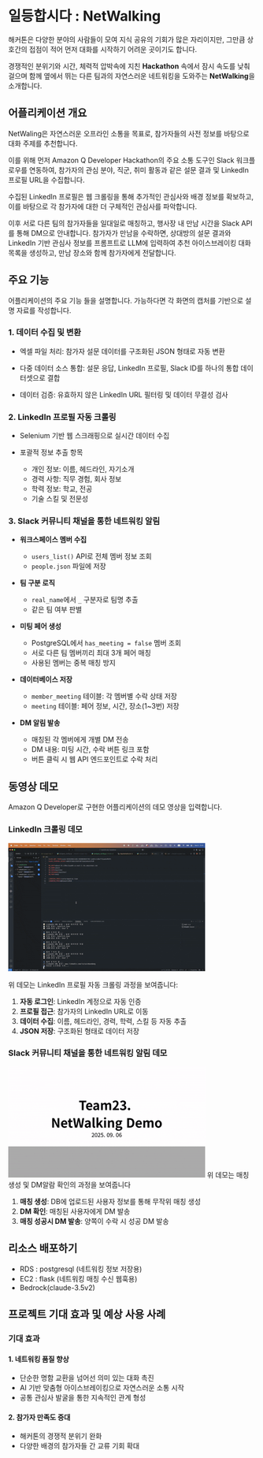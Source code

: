# 일등합시다 : NetWalking

해커톤은 다양한 분야의 사람들이 모여 지식 공유의 기회가 많은 자리이지만, 
그만큼 상호간의 접점이 적어 먼저 대화를 시작하기 어려운 곳이기도 합니다. 

경쟁적인 분위기와 시간, 체력적 압박속에 지친 **Hackathon** 속에서
잠시 속도를 낮춰 걸으며 함께 옆에서 뛰는 다른 팀과의 자연스러운 네트워킹을 도와주는
**NetWalking**을 소개합니다.

## 어플리케이션 개요

NetWaling은 자연스러운 오프라인 소통을 목표로, 참가자들의 사전 정보를 바탕으로 대화 주제를 추천합니다.

이를 위해 먼저 Amazon Q Developer Hackathon의 주요 소통 도구인 Slack 워크플로우를 연동하여, 참가자의 관심 분야, 직군, 취미 활동과 같은 설문 결과 및 LinkedIn 프로필 URL을 수집합니다.

수집된 LinkedIn 프로필은 웹 크롤링을 통해 추가적인 관심사와 배경 정보를 확보하고, 이를 바탕으로 각 참가자에 대한 더 구체적인 관심사를 파악합니다.

이후 서로 다른 팀의 참가자들을 일대일로 매칭하고, 행사장 내 만남 시간을 Slack API를 통해 DM으로 안내합니다. 참가자가 만남을 수락하면, 상대방의 설문 결과와 LinkedIn 기반 관심사 정보를 프롬프트로 LLM에 입력하여 추천 아이스브레이킹 대화 목록을 생성하고, 만남 장소와 함께 참가자에게 전달합니다.


## 주요 기능

어플리케이션의 주요 기능 들을 설명합니다. 가능하다면 각 화면의 캡처를 기반으로 설명 자료를 작성합니다.
### 1. 데이터 수집 및 변환
- 엑셀 파일 처리: 참가자 설문 데이터를 구조화된 JSON 형태로 자동 변환

- 다중 데이터 소스 통합: 설문 응답, LinkedIn 프로필, Slack ID를 하나의 통합 데이터셋으로 결합
  
- 데이터 검증: 유효하지 않은 LinkedIn URL 필터링 및 데이터 무결성 검사

### 2. LinkedIn 프로필 자동 크롤링
- Selenium 기반 웹 스크래핑으로 실시간 데이터 수집

- 포괄적 정보 추출 항목
	- 개인 정보: 이름, 헤드라인, 자기소개
 	- 경력 사항: 직무 경험, 회사 정보
	- 학력 정보: 학교, 전공
	- 기술 스킬 및 전문성

### 3. Slack 커뮤니티 채널을 통한 네트워킹 알림


- **워크스페이스 멤버 수집**
  - `users_list()` API로 전체 멤버 정보 조회
  - `people.json` 파일에 저장

- **팀 구분 로직**
  - `real_name`에서 `_` 구분자로 팀명 추출
  - 같은 팀 여부 판별

- **미팅 페어 생성**
  - PostgreSQL에서 `has_meeting = false` 멤버 조회
  - 서로 다른 팀 멤버끼리 최대 3개 페어 매칭
  - 사용된 멤버는 중복 매칭 방지

- **데이터베이스 저장**
  - `member_meeting` 테이블: 각 멤버별 수락 상태 저장
  - `meeting` 테이블: 페어 정보, 시간, 장소(1~3번) 저장

- **DM 알림 발송**
  - 매칭된 각 멤버에게 개별 DM 전송
  - DM 내용: 미팅 시간, 수락 버튼 링크 포함
  - 버튼 클릭 시 웹 API 엔드포인트로 수락 처리

## 동영상 데모

Amazon Q Developer로 구현한 어플리케이션의 데모 영상을 입력합니다.

### LinkedIn 크롤링 데모
![LinkedIn 크롤링 데모](linkedin/assets/crawling.gif)

위 데모는 LinkedIn 프로필 자동 크롤링 과정을 보여줍니다:
1. **자동 로그인**: LinkedIn 계정으로 자동 인증
2. **프로필 접근**: 참가자의 LinkedIn URL로 이동
3. **데이터 수집**: 이름, 헤드라인, 경력, 학력, 스킬 등 자동 추출
4. **JSON 저장**: 구조화된 형태로 데이터 저장

### Slack 커뮤니티 채널을 통한 네트워킹 알림 데모

![Slack 네트워킹 알림 데모](linkedin/assets/NetWalking.gif)
위 데모는 매칭 생성 및 DM알람 확인의 과정을 보여줍니다
1. **매칭 생성**: DB에 업로드된 사용자 정보를 통해 무작위 매칭 생성
2. **DM 확인**: 매칭된 사용자에게 DM 발송
3. **매칭 성공시 DM 발송**: 양쪽이 수락 시 성공 DM 발송

## 리소스 배포하기

- RDS : postgresql (네트워킹 정보 저장용)
- EC2 : flask (네트워킹 매칭 수신 웹훅용)
- Bedrock(claude-3.5v2)

## 프로젝트 기대 효과 및 예상 사용 사례

### 기대 효과

#### 1. **네트워킹 품질 향상**
- 단순한 명함 교환을 넘어선 의미 있는 대화 촉진
- AI 기반 맞춤형 아이스브레이킹으로 자연스러운 소통 시작
- 공통 관심사 발굴을 통한 지속적인 관계 형성

#### 2. **참가자 만족도 증대**
- 해커톤의 경쟁적 분위기 완화
- 다양한 배경의 참가자들 간 교류 기회 확대


